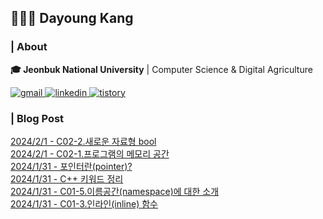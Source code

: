 ## 👩🏻‍💻 Dayoung Kang
### | About
**🎓 Jeonbuk National University** | Computer Science & Digital Agriculture

<a href="mailto:kallzero1008@jbnu.ac.kr">
  <img alt="gmail" src="https://img.shields.io/badge/Gmail-EA4335.svg?style=for-the-badge&logo=Gmail&logoColor=white"/>
</a>
<a href="https://www.linkedin.com/in/riverallzero/">
  <img alt="linkedin" src="https://img.shields.io/badge/LinkedIn-0A66C2.svg?style=for-the-badge&logo=LinkedIn&logoColor=white"/>
</a>
<a href="https://riverallzero.tistory.com/">
  <img alt="tistory" src="https://img.shields.io/badge/Tistory-000000.svg?style=for-the-badge&logo=Tistory&logoColor=white"/>
</a>

### | Blog Post</h3>



[2024/2/1 - C02-2.새로운 자료형 bool](https://riverallzero.tistory.com/55) <br>
[2024/2/1 - C02-1.프로그램의 메모리 공간](https://riverallzero.tistory.com/54) <br>
[2024/1/31 - 포인터란(pointer)?](https://riverallzero.tistory.com/53) <br>
[2024/1/31 - C++ 키워드 정리](https://riverallzero.tistory.com/52) <br>
[2024/1/31 - C01-5.이름공간(namespace)에 대한 소개](https://riverallzero.tistory.com/51) <br>
[2024/1/31 - C01-3.인라인(inline) 함수](https://riverallzero.tistory.com/50) <br>
